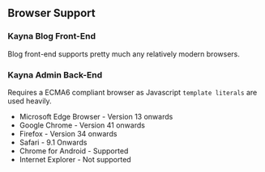 ## Browser Support
### Kayna Blog Front-End

Blog front-end supports pretty much any relatively modern browsers.

### Kayna Admin Back-End

Requires a ECMA6 compliant browser as Javascript `template literals` are used heavily.

* Microsoft Edge Browser - Version 13 onwards
* Google Chrome - Version 41 onwards
* Firefox - Version 34 onwards
* Safari - 9.1 Onwards
* Chrome for Android - Supported
* Internet Explorer - Not supported




